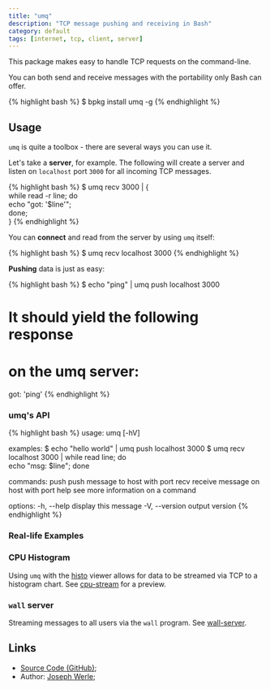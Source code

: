 ```yaml
---
title: "umq"
description: "TCP message pushing and receiving in Bash"
category: default
tags: [internet, tcp, client, server]
---
```



This package makes easy to handle TCP requests on the command-line.

You can both send and receive messages with the portability only Bash can offer.

{% highlight bash %}
$ bpkg install umq -g
{% endhighlight %}

## Usage

`umq` is quite a toolbox - there are several ways you can use it.

Let's take a **server**, for example.
The following will create a server and listen on `localhost` port `3000` for all incoming TCP messages.

{% highlight bash %}
$ umq recv 3000 | { \
  while read -r line; do \
    echo "got: '$line'"; \
  done; \
}
{% endhighlight %}

You can **connect** and read from the server by using `umq` itself:

{% highlight bash %}
$ umq recv localhost 3000
{% endhighlight %}

**Pushing** data is just as easy:

{% highlight bash %}
$ echo "ping" | umq push localhost 3000

# It should yield the following response
# on the umq server:
got: 'ping'
{% endhighlight %}

### umq's API

{% highlight bash %}
usage: umq <command> [-hV]

examples:
$ echo "hello world" | umq push localhost 3000
$ umq recv localhost 3000 | while read line; do \
  echo "msg: $line"; done

commands:
  push <host> <port>      push message to host with port
  recv <host> <port>      receive message on host with port
  help <command>          see more information on a command

options:
  -h, --help              display this message
  -V, --version           output version
{% endhighlight %}

### Real-life Examples

### CPU Histogram

Using `umq` with the [histo](https://github.com/visionmedia/histo) viewer allows for data to be streamed via TCP to a histogram chart.
See [cpu-stream](https://gist.github.com/jwerle/8076956) for a preview.

### `wall` server

Streaming messages to all users via the `wall` program. See [wall-server](https://github.com/jwerle/umq/blob/master/examples/wall-server.sh).

## Links

* [Source Code (GitHub)](https://github.com/bpkg/umq);
* Author: [Joseph Werle](https://github.com/jwerle);

